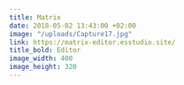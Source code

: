 ```yaml
---
title: Matrix
date: 2018-05-02 13:43:00 +02:00
image: "/uploads/Capture17.jpg"
link: https://matrix-editor.esstudio.site/
title_bold: Editor
image_width: 400
image_height: 320
---
```


